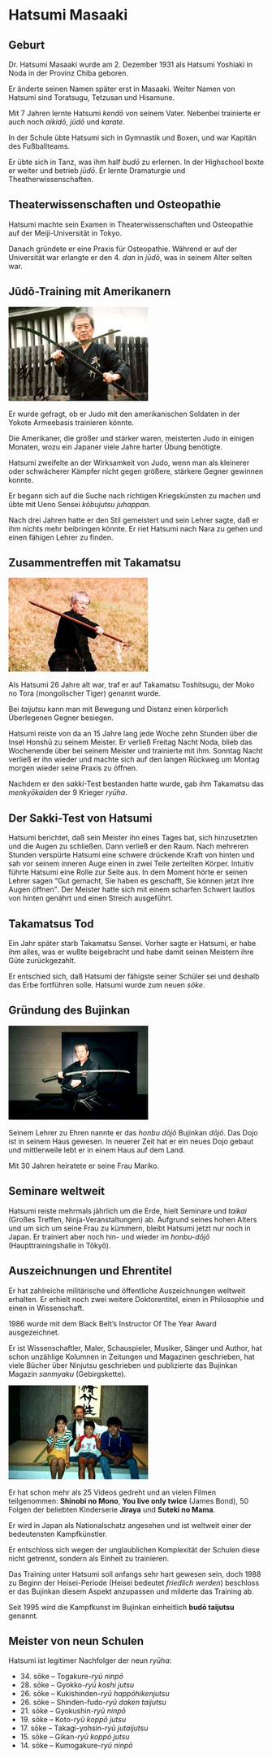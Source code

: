 # Hatsumi Masaaki



## Geburt

Dr. Hatsumi Masaaki wurde am 2. Dezember 1931 als Hatsumi Yoshiaki in Noda in der Provinz Chiba geboren.

Er änderte seinen Namen später erst in Masaaki. Weiter Namen von Hatsumi sind Toratsugu, Tetzusan und Hisamune.

Mit 7 Jahren lernte Hatsumi *kendō* von seinem Vater. Nebenbei trainierte er auch noch *aikidō*, *jūdō* und *karate*.

In der Schule übte Hatsumi sich in Gymnastik und Boxen, und war Kapitän des Fußballteams.

Er übte sich in Tanz, was ihm half *budō* zu erlernen. In der Highschool boxte er weiter und betrieb *jūdō*. Er lernte Dramaturgie und Theatherwissenschaften.


## Theaterwissenschaften und Osteopathie

Hatsumi machte sein Examen in Theaterwissenschaften und Osteopathie auf der Meiji-Universität in Tokyo.

Danach gründete er eine Praxis für Osteopathie. Während er auf der Universität war erlangte er den 4. *dan* in *jūdō*, was in seinem Alter selten war.


## Jūdō-Training mit Amerikanern

![Hatsumi Masaaki](/images/hatsumi1.jpg)

Er wurde gefragt, ob er Judo mit den amerikanischen Soldaten in der Yokote Armeebasis trainieren könnte.

Die Amerikaner, die größer und stärker waren, meisterten Judo in einigen Monaten, wozu ein Japaner viele Jahre harter Übung benötigte.

Hatsumi zweifelte an der Wirksamkeit von Judo, wenn man als kleinerer oder schwächerer Kämpfer nicht gegen größere, stärkere Gegner gewinnen konnte.

Er begann sich auf die Suche nach richtigen Kriegskünsten zu machen und übte mit Ueno Sensei *kōbujutsu juhappan*.

Nach drei Jahren hatte er den Stil gemeistert und sein Lehrer sagte, daß er ihm nichts mehr beibringen könnte. Er riet Hatsumi nach Nara zu gehen und einen fähigen Lehrer zu finden.


## Zusammentreffen mit Takamatsu

![Hatsumi Masaaki](/images/hatsumi2.jpg)

Als Hatsumi 26 Jahre alt war, traf er auf Takamatsu Toshitsugu, der Moko no Tora (mongolischer Tiger) genannt wurde.

Bei *taijutsu* kann man mit Bewegung und Distanz einen körperlich Überlegenen Gegner besiegen.

Hatsumi reiste von da an 15 Jahre lang jede Woche zehn Stunden über die Insel Honshū zu seinem Meister. Er verließ Freitag Nacht Noda, blieb das Wochenende über bei seinem Meister und trainierte mit ihm. Sonntag Nacht verließ er ihn wieder und machte sich auf den langen Rückweg um Montag morgen wieder seine Praxis zu öffnen.

Nachdem er den *sakki*-Test bestanden hatte wurde, gab ihm Takamatsu das *menkyōkaiden* der 9 Krieger *ryūha*.


## Der Sakki-Test von Hatsumi

Hatsumi berichtet, daß sein Meister ihn eines Tages bat, sich hinzusetzten und die Augen zu schließen. Dann verließ er den Raum. Nach mehreren Stunden verspürte Hatsumi eine schwere drückende Kraft von hinten und sah vor seinem inneren Auge einen in zwei Teile zerteilten Körper. Intuitiv führte Hatsumi eine Rolle zur Seite aus. In dem Moment hörte er seinen Lehrer sagen <q>Gut gemacht, Sie haben es geschafft, Sie können jetzt ihre Augen öffnen</q>. Der Meister hatte sich mit einem scharfen Schwert lautlos von hinten genährt und einen Streich ausgeführt.


## Takamatsus Tod

Ein Jahr später starb Takamatsu Sensei. Vorher sagte er Hatsumi, er habe ihm alles, was er wußte beigebracht und habe damit seinen Meistern ihre Güte zurückgezahlt.

Er entschied sich, daß Hatsumi der fähigste seiner Schüler sei und deshalb das Erbe fortführen solle. Hatsumi wurde zum neuen *sōke*.


## Gründung des Bujinkan

![Hatsumi Masaaki](/images/hatsumi3.jpg)

Seinem Lehrer zu Ehren nannte er das *honbu* *dōjō* Bujinkan *dōjō*. Das Dojo ist in seinem Haus gewesen. In neuerer Zeit hat er ein neues Dojo gebaut und mittlerweile lebt er in einem Haus auf dem Land.

Mit 30 Jahren heiratete er seine Frau Mariko.


## Seminare weltweit

Hatsumi reiste mehrmals jährlich um die Erde, hielt Seminare und *taikai* (Großes Treffen, Ninja-Veranstaltungen) ab. Aufgrund seines hohen Alters und um sich um seine Frau zu kümmern, bleibt Hatsumi jetzt nur noch in Japan. Er trainiert aber noch hin- und wieder im *honbu-dōjō* (Haupttrainingshalle in Tōkyō).


## Auszeichnungen und Ehrentitel

Er hat zahlreiche militärische und öffentliche Auszeichnungen weltweit erhalten. Er erhielt noch zwei weitere Doktorentitel, einen in Philosophie und einen in Wissenschaft.

1986 wurde mit dem Black Belt’s Instructor Of The Year Award ausgezeichnet.

Er ist Wissenschaftler, Maler, Schauspieler, Musiker, Sänger und Author, hat schon unzählige Kolumnen in Zeitungen und Magazinen geschrieben, hat viele Bücher über Ninjutsu geschrieben und publizierte das Bujinkan Magazin *sanmyaku* (Gebirgskette).

![Hatsumi Masaaki mit den Schauspielern aus Jiraya](/images/hatsumi4.jpg)

Er hat schon mehr als 25 Videos gedreht und an vielen Filmen teilgenommen: **Shinobi no Mono**, **You live only twice** (James Bond), 50 Folgen der beliebten Kinderserie **Jiraya** und **Suteki no Mama**.

Er wird in Japan als Nationalschatz angesehen und ist weltweit einer der bedeutensten Kampfkünstler.

Er entschloss sich wegen der unglaublichen Komplexität der Schulen diese nicht getrennt, sondern als Einheit zu trainieren.

Das Training unter Hatsumi soll anfangs sehr hart gewesen sein, doch 1988 zu Beginn der Heisei-Periode (Heisei bedeutet *friedlich werden*) beschloss er das Bujinkan diesem Aspekt anzupassen und milderte das Training ab.

Seit 1995 wird die Kampfkunst im Bujinkan einheitlich **budō taijutsu** genannt.


## Meister von neun Schulen

Hatsumi ist legitimer Nachfolger der neun *ryūha*:

- 34\. sōke – Togakure-*ryū* *ninpō*
- 28\. sōke – Gyokko-*ryū* *koshi jutsu*
- 26\. sōke – Kukishinden-*ryū* *happōhikenjutsu*
- 26\. sōke – Shinden-fudo-*ryū* *daken taijutsu*
- 21\. sōke – Gyokushin-*ryū* *ninpō*
- 19\. sōke – Koto-*ryū* *koppō jutsu*
- 17\. sōke – Takagi-yohsin-*ryū* *jutaijutsu*
- 15\. sōke – Gikan-*ryū* *koppō jutsu*
- 14\. sōke – Kumogakure-*ryū* *ninpō*
